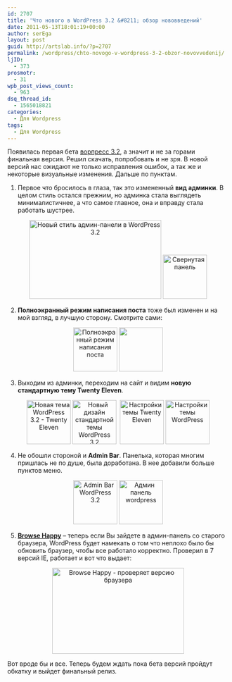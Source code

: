 ```yaml
---
id: 2707
title: 'Что нового в WordPress 3.2 &#8211; обзор нововведений'
date: 2011-05-13T18:01:19+00:00
author: serEga
layout: post
guid: http://artslab.info/?p=2707
permalink: /wordpress/chto-novogo-v-wordpress-3-2-obzor-novovvedenij/
ljID:
  - 373
prosmotr:
  - 31
wpb_post_views_count:
  - 963
dsq_thread_id:
  - 1565018821
categories:
  - Для Wordpress
tags:
  - Для Wordpress
---
```

Появилась первая бета [ворпресс 3.2](http://wordpress.org/news/2011/05/wordpress-3-2-beta-1/), а значит и не за горами финальная версия. Решил скачать, попробовать и не зря. В новой версий нас ожидают не только исправления ошибок, а так же и некоторые визуальные изменения. Дальше по пунктам.

1. Первое что бросилось в глаза, так это измененный **вид админки**. В целом стиль остался прежним, но админка стала выглядеть минималистичнее, а что самое главное, она и вправду стала работать шустрее.

<center>
  <a href="http://img.artslab.info/wordpress_32.jpg"><img src="http://img.artslab.info/wordpress_32-300x179.jpg" alt="Новый стиль админ-панели в WordPress 3.2" title="wordpress_32" width="300" height="179" class="alignnone size-medium wp-image-2708" srcset="http://img.artslab.info/wordpress_32-300x179.jpg 300w, http://img.artslab.info/wordpress_32-1024x612.jpg 1024w, http://img.artslab.info/wordpress_32.jpg 1283w" sizes="(max-width: 300px) 100vw, 300px" /></a>&nbsp;<a href="http://img.artslab.info/admin_design_wp32.jpg"><img src="http://img.artslab.info/admin_design_wp32-100x100.jpg" alt="Свернутая панель" title="admin_design_wp32" width="100" height="100" class="alignnone size-thumbnail wp-image-2721" /></a>
</center>

2. **Полноэкранный режим написания поста** тоже был изменен и на мой взгляд, в лучшую сторону. Смотрите сами:

<center>
  <a href="http://img.artslab.info/new_full_screen_editor_wp32.jpg"><img src="http://img.artslab.info/new_full_screen_editor_wp32-100x100.jpg" alt="Полноэкранный режим написания поста" title="new_full_screen_editor_wp32" width="100" height="100" class="alignnone size-thumbnail wp-image-2710" /></a>&nbsp;<a href="http://img.artslab.info/full_screen_editor_wp_32.jpg"><img src="http://img.artslab.info/full_screen_editor_wp_32-100x100.jpg" alt="" title="full_screen_editor_wp_32" width="100" height="100" class="alignnone size-thumbnail wp-image-2711" /></a>
</center>

3. Выходим из админки, переходим на сайт и видим **новую стандартную тему Twenty Eleven**.

<center>
  <a href="http://img.artslab.info/new_theme_wordpress_32.jpg"><img src="http://img.artslab.info/new_theme_wordpress_32-100x100.jpg" alt="Новая тема WordPress 3.2 - Twenty Eleven" title="new_theme_wordpress_32" width="100" height="100" class="alignnone size-thumbnail wp-image-2712" /></a>&nbsp;<a href="http://img.artslab.info/new_theme_wordpress_32_comment.jpg"><img src="http://img.artslab.info/new_theme_wordpress_32_comment-100x100.jpg" alt="Новый дизайн стандартной темы WordPress 3.2" title="new_theme_wordpress_32_comment" width="100" height="100" class="alignnone size-thumbnail wp-image-2713" /></a> &nbsp;<a href="http://img.artslab.info/new_theme_wordpress_32_options.jpg"><img src="http://img.artslab.info/new_theme_wordpress_32_options-100x100.jpg" alt="Настройки темы Twenty Eleven" title="new_theme_wordpress_32_options" width="100" height="100" class="alignnone size-thumbnail wp-image-2716" /></a>&nbsp;<a href="http://img.artslab.info/new_theme_wordpress_32_theme_opt.jpg"><img src="http://img.artslab.info/new_theme_wordpress_32_theme_opt-100x100.jpg" alt="Настройки темы WordPress" title="new_theme_wordpress_32_theme_opt" width="100" height="100" class="alignnone size-thumbnail wp-image-2717" /></a>
</center>

4. Не обошли стороной и **Admin Bar**. Панелька, которая многим пришлась не по душе, была доработана. В нее добавили больше пунктов меню. 

<center>
  <a href="http://img.artslab.info/adminbar_wp32_2.jpg"><img src="http://img.artslab.info/adminbar_wp32_2-100x100.jpg" alt="Admin Bar WordPress 3.2" title="adminbar_wp32_2" width="100" height="100" class="alignnone size-thumbnail wp-image-2715" /></a>&nbsp;<a href="http://img.artslab.info/admin_bar_wp32.jpg"><img src="http://img.artslab.info/admin_bar_wp32-100x100.jpg" alt="Админ панель wordpress" title="admin_bar_wp32" width="100" height="100" class="alignnone size-thumbnail wp-image-2714" /></a>
</center>

5. [**Browse Happy**](http://browsehappy.com/) &#8211; теперь если Вы зайдете в админ-панель со старого браузера, WordPress будет намекать о том что неплохо было бы обновить браузер, чтобы все работало корректно. Проверил в 7 версий IE, работает и вот что выдает:

<center>
  <a href="http://img.artslab.info/browse_happy_wp32.jpg"><img src="http://img.artslab.info/browse_happy_wp32-300x195.jpg" alt="Browse Happy - проверяет версию браузера" title="browse_happy_wp32" width="300" height="195" class="alignnone size-medium wp-image-2722" srcset="http://img.artslab.info/browse_happy_wp32-300x195.jpg 300w, http://img.artslab.info/browse_happy_wp32.jpg 839w" sizes="(max-width: 300px) 100vw, 300px" /></a>
</center>

Вот вроде бы и все. Теперь будем ждать пока бета версий пройдут обкатку и выйдет финальный релиз.